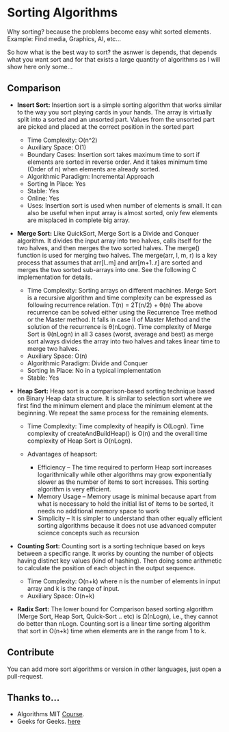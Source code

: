 # Sorting Algorithms

Why sorting? because the problems become easy whit sorted elements. Example: Find media, Graphics, AI, etc...

So how what is the best way to sort? the asnwer is depends, that depends what you want sort and for that exists a large quantity of algorithms as I will show here only some...

## Comparison

- **Insert Sort:** Insertion sort is a simple sorting algorithm that works similar to the way you sort playing cards in your hands. The array is virtually split into a sorted and an unsorted part. Values from the unsorted part are picked and placed at the correct position in the sorted part
  - Time Complexity: O(n^2) 
  - Auxiliary Space: O(1)
  - Boundary Cases: Insertion sort takes maximum time to sort if elements are sorted in reverse order. And it takes minimum time (Order of n) when elements are already sorted.
  - Algorithmic Paradigm: Incremental Approach
  - Sorting In Place: Yes
  - Stable: Yes
  - Online: Yes
  - Uses: Insertion sort is used when number of elements is small. It can also be useful when input array is almost sorted, only few elements are misplaced in complete big array.

- **Merge Sort:** Like QuickSort, Merge Sort is a Divide and Conquer algorithm. It divides the input array into two halves, calls itself for the two halves, and then merges the two sorted halves. The merge() function is used for merging two halves. The merge(arr, l, m, r) is a key process that assumes that arr[l..m] and arr[m+1..r] are sorted and merges the two sorted sub-arrays into one. See the following C implementation for details.
  - Time Complexity: Sorting arrays on different machines. Merge Sort is a recursive algorithm and time complexity can be expressed as following recurrence relation. 
T(n) = 2T(n/2) + θ(n)
The above recurrence can be solved either using the Recurrence Tree method or the Master method. It falls in case II of Master Method and the solution of the recurrence is θ(nLogn). Time complexity of Merge Sort is  θ(nLogn) in all 3 cases (worst, average and best) as merge sort always divides the array into two halves and takes linear time to merge two halves.
  - Auxiliary Space: O(n)
  - Algorithmic Paradigm: Divide and Conquer
  - Sorting In Place: No in a typical implementation
  - Stable: Yes

- **Heap Sort:** Heap sort is a comparison-based sorting technique based on Binary Heap data structure. It is similar to selection sort where we first find the minimum element and place the minimum element at the beginning. We repeat the same process for the remaining elements.

  - Time Complexity: Time complexity of heapify is O(Logn). Time complexity of createAndBuildHeap() is O(n) and the overall time complexity of Heap Sort is O(nLogn).

  - Advantages of heapsort:

    - Efficiency –  The time required to perform Heap sort increases logarithmically while other algorithms may grow exponentially slower as the number of items to sort increases. This sorting algorithm is very efficient.
     - Memory Usage – Memory usage is minimal because apart from what is necessary to hold the initial list of items to be sorted, it needs no additional memory space to work
    - Simplicity –  It is simpler to understand than other equally efficient sorting algorithms because it does not use advanced computer science concepts such as recursion 

- **Counting Sort:** Counting sort is a sorting technique based on keys between a specific range. It works by counting the number of objects having distinct key values (kind of hashing). Then doing some arithmetic to calculate the position of each object in the output sequence.
  - Time Complexity: O(n+k) where n is the number of elements in input array and k is the range of input. 
  - Auxiliary Space: O(n+k)
- **Radix Sort:** The lower bound for Comparison based sorting algorithm (Merge Sort, Heap Sort, Quick-Sort .. etc) is Ω(nLogn), i.e., they cannot do better than nLogn. Counting sort is a linear time sorting algorithm that sort in O(n+k) time when elements are in the range from 1 to k.


## Contribute 

You can add more sort algorithms or version in other languages, just open a pull-request.

## Thanks to...

- Algorithms MIT [Course](https://ocw.mit.edu/courses/electrical-engineering-and-computer-science/6-006-introduction-to-algorithms-fall-2011/index.htm).
- Geeks for Geeks. [here](https://www.geeksforgeeks.org/)
